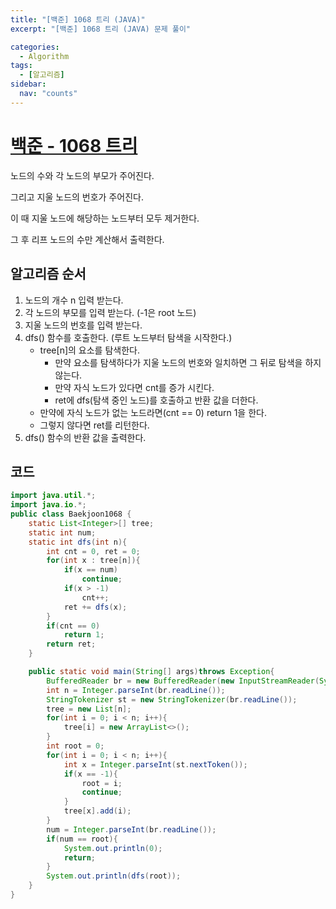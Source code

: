 ```yaml
---
title: "[백준] 1068 트리 (JAVA)"
excerpt: "[백준] 1068 트리 (JAVA) 문제 풀이"

categories:
  - Algorithm
tags:
  - [알고리즘]
sidebar:
  nav: "counts"
---
```


# [백준 - 1068 트리](https://www.acmicpc.net/problem/1068)

노드의 수와 각 노드의 부모가 주어진다.

그리고 지울 노드의 번호가 주어진다.

이 때 지울 노드에 해당하는 노드부터 모두 제거한다.

그 후 리프 노드의 수만 계산해서 출력한다.

## 알고리즘 순서

1. 노드의 개수 n 입력 받는다.
2. 각 노드의 부모를 입력 받는다. (-1은 root 노드)
3. 지울 노드의 번호를 입력 받는다.
4. dfs() 함수를 호출한다. (루트 노드부터 탐색을 시작한다.)
   - tree[n]의 요소를 탐색한다.
     - 만약 요소를 탐색하다가 지울 노드의 번호와 일치하면 그 뒤로 탐색을 하지 않는다.
     - 만약 자식 노드가 있다면 cnt를 증가 시킨다.
     - ret에 dfs(탐색 중인 노드)를 호출하고 반환 값을 더한다.
   - 만약에 자식 노드가 없는 노드라면(cnt == 0) return 1을 한다.
   - 그렇지 않다면 ret를 리턴한다.
5. dfs() 함수의 반환 값을 출력한다.

## 코드

```java
import java.util.*;
import java.io.*;
public class Baekjoon1068 {
    static List<Integer>[] tree;
    static int num;
    static int dfs(int n){
        int cnt = 0, ret = 0;
        for(int x : tree[n]){
            if(x == num)
                continue;
            if(x > -1)
                cnt++;
            ret += dfs(x);
        }
        if(cnt == 0)
            return 1;
        return ret;
    }

    public static void main(String[] args)throws Exception{
        BufferedReader br = new BufferedReader(new InputStreamReader(System.in));
        int n = Integer.parseInt(br.readLine());
        StringTokenizer st = new StringTokenizer(br.readLine());
        tree = new List[n];
        for(int i = 0; i < n; i++){
            tree[i] = new ArrayList<>();
        }
        int root = 0;
        for(int i = 0; i < n; i++){
            int x = Integer.parseInt(st.nextToken());
            if(x == -1){
                root = i;
                continue;
            }
            tree[x].add(i);
        }
        num = Integer.parseInt(br.readLine());
        if(num == root){
            System.out.println(0);
            return;
        }
        System.out.println(dfs(root));
    }
}
```
